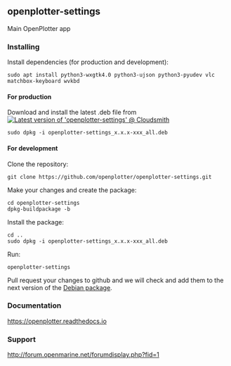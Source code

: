 ## openplotter-settings

Main OpenPlotter app

### Installing

Install dependencies (for production and development):

`sudo apt install python3-wxgtk4.0 python3-ujson python3-pyudev vlc matchbox-keyboard wvkbd`

#### For production

Download and install the latest .deb file from [![Latest version of 'openplotter-settings' @ Cloudsmith](https://api-prd.cloudsmith.io/v1/badges/version/openplotter/openplotter/deb/openplotter-settings/latest/a=all;xc=main;d=debian%252Fbookworm;t=binary/?render=true&show_latest=true)](https://cloudsmith.io/~openplotter/repos/openplotter/packages/detail/deb/openplotter-settings/latest/a=all;xc=main;d=debian%252Fbookworm;t=binary/)

`sudo dpkg -i openplotter-settings_x.x.x-xxx_all.deb`

#### For development

Clone the repository:

`git clone https://github.com/openplotter/openplotter-settings.git`

Make your changes and create the package:

```
cd openplotter-settings
dpkg-buildpackage -b
```
Install the package:

```
cd ..
sudo dpkg -i openplotter-settings_x.x.x-xxx_all.deb
```

Run:

`openplotter-settings`

Pull request your changes to github and we will check and add them to the next version of the [Debian package](https://cloudsmith.io/~openplotter/repos/openplotter/packages/).

### Documentation

https://openplotter.readthedocs.io

### Support

http://forum.openmarine.net/forumdisplay.php?fid=1
